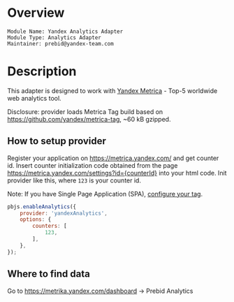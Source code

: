 # Overview

```
Module Name: Yandex Analytics Adapter
Module Type: Analytics Adapter
Maintainer: prebid@yandex-team.com
```

# Description

This adapter is designed to work with [Yandex Metrica](https://metrica.yandex.com/about) - Top-5 worldwide web analytics tool.

Disclosure: provider loads Metrica Tag build based on https://github.com/yandex/metrica-tag, ~60 kB gzipped.

## How to setup provider

Register your application on https://metrica.yandex.com/ and get counter id.
Insert counter initialization code obtained from the page https://metrica.yandex.com/settings?id={counterId} into your html code.
Init provider like this, where `123` is your counter id.

Note: If you have Single Page Application (SPA), [configure your tag](https://yandex.com/support/metrica/code/counter-spa-setup.html).

```javascript
pbjs.enableAnalytics({
    provider: 'yandexAnalytics',
    options: {
        counters: [
            123,
        ],
    },
});
```

## Where to find data

Go to https://metrika.yandex.com/dashboard -> Prebid Analytics
